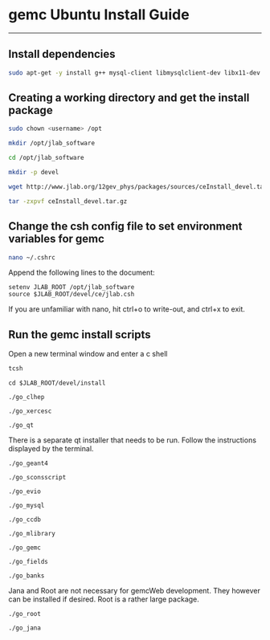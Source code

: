 # gemc Ubuntu Install Guide

***

## Install dependencies

```bash
sudo apt-get -y install g++ mysql-client libmysqlclient-dev libx11-dev libxext-dev libglu1-mesa-dev libext-dev libxmu-dev libxrender-dev libexpat1-dev tcsh cmake libadterimage-dev scons
```

## Creating a working directory and get the install package

```bash
sudo chown <username> /opt

mkdir /opt/jlab_software

cd /opt/jlab_software

mkdir -p devel

wget http://www.jlab.org/12gev_phys/packages/sources/ceInstall_devel.tar.gz

tar -zxpvf ceInstall_devel.tar.gz
```

## Change the csh config file to set environment variables for gemc

```bash
nano ~/.cshrc
```

Append the following lines to the document:

```
setenv JLAB_ROOT /opt/jlab_software
source $JLAB_ROOT/devel/ce/jlab.csh
```

If you are unfamiliar with nano, hit ctrl+o to write-out, and ctrl+x to exit.

## Run the gemc install scripts

Open a new terminal window and enter a c shell

```bash
tcsh
```

```shell
cd $JLAB_ROOT/devel/install

./go_clhep

./go_xercesc

./go_qt
```

There is a separate qt installer that needs to be run. Follow the instructions displayed by the terminal.

```shell
./go_geant4

./go_sconsscript

./go_evio

./go_mysql

./go_ccdb

./go_mlibrary

./go_gemc

./go_fields

./go_banks
```

Jana and Root are not necessary for gemcWeb development. They however can be installed if desired. Root is a rather large package.

```shell
./go_root

./go_jana
```
